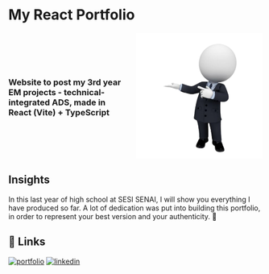
# My React Portfolio

<div style="display: flex; align-items: center; gap: 1rem">
<h3>Website to post my 3rd year EM projects - technical-integrated ADS, made in React (Vite) + TypeScript</h3>
<img src="./public/bnc-terno.png" width=250>
</div>

## Insights

In this last year of high school at SESI SENAI, I will show you everything I have produced so far. A lot of dedication was put into building this portfolio, in order to represent your best version and your authenticity. 🤍


## 🔗 Links
[![portfolio](https://img.shields.io/badge/my_portfolio-000?style=for-the-badge&logo=ko-fi&logoColor=white)](https://https://portfolio-anabe.vercel.app/)
[![linkedin](https://img.shields.io/badge/linkedin-0A66C2?style=for-the-badge&logo=linkedin&logoColor=white)](https://https://www.linkedin.com/in/anabe-sc/)

